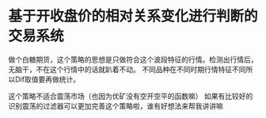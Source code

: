 # 基于开收盘价的相对关系变化进行判断的交易系统

做个白糖期货，这个策略的思想是只做符合这个波段特征的行情。检测出行情后，无脑干，不在这个行情中的话就趴着不动。
不同品种在不同时期行情特征不同所以Dif取值要再做统计。

这个策略不适合震荡市场（也因为优矿没有空开空平的函数嘛）
如果有比较好的识别震荡的过滤器可以更加完善这个策略啦，谁有好想法来帮我讲讲嘛